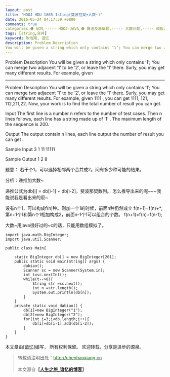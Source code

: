 ```yaml
---
layout: post
title: "HDOJ HDU 1865 1sting(斐波拉契+大数~)"
date: 2016-05-24 04:17:59 +0800
comments: true
categories:❶ ACM,----- HDOJ-JAVA,❺ 算法及基础题,----- 大数问题,----- 模拟/推导/打表
tags: [string,合并]
keyword: 陈浩翔, 谙忆
description: Problem Description 
You will be given a string which only contains ‘1’; You can merge two adjacent ‘1’ to be ‘2’, or leave the ‘1’ there. Surly, you may get many different results. For example, given 
---
```



Problem Description 
You will be given a string which only contains ‘1’; You can merge two adjacent ‘1’ to be ‘2’, or leave the ‘1’ there. Surly, you may get many different results. For example, given
<!-- more -->
----------

Problem Description
You will be given a string which only contains ‘1’; You can merge two adjacent ‘1’ to be ‘2’, or leave the ‘1’ there. Surly, you may get many different results. For example, given 1111 , you can get 1111, 121, 112,211,22. Now, your work is to find the total number of result you can get.

 

Input
The first line is a number n refers to the number of test cases. Then n lines follows, each line has a string made up of ‘1’ . The maximum length of the sequence is 200.

 

Output
The output contain n lines, each line output the number of result you can get .

 

Sample Input
3
1
11
11111
 

Sample Output
1
2
8


题意：
若干个1，可以选择相邻两个合并成2。问有多少种可能的结果。

分析：递推加大数~

递推公式为db[i] = db[i-1] + db[i-2]，斐波那契数列。
怎么推导出来的呢~~~我能说我是看出来的麽~

设有n个1，可以构成f(n)种。则加一个1的时候，前面n种仍然成立 f(n+1)=f(n)+*;
第n+1个1和第n个1相加构成2，前面n-1个1可以组合的个数。  f(n+1)=f(n)+f(n-1);


大数~用java很好过的~c的话，只能用数组模拟了。



```
import java.math.BigInteger;
import java.util.Scanner;

public class Main{
	
	static BigInteger db[] = new BigInteger[201];
	public static void main(String[] args) {
		dabiao();
		Scanner sc = new Scanner(System.in);
		int t=sc.nextInt();
		while(t-->0){
			String str =sc.next();
			int n =str.length();
			System.out.println(db[n]);
		}
	}
	private static void dabiao() {
		db[1]=new BigInteger("1");
		db[2]=new BigInteger("2");
		for(int i=3;i<db.length;i++){
			db[i]=db[i-1].add(db[i-2]);
		}
	}
}

```





本文章由<a href="http://chenhaoxiang.cn/">[谙忆]</a>编写， 所有权利保留。 
欢迎转载，分享是进步的源泉。
<blockquote cite='陈浩翔'>
<p background-color='#D3D3D3'>转载请注明出处：<a href='http://chenhaoxiang.cn'><font color="green">http://chenhaoxiang.cn</font></a><br><br>
本文源自<strong>【<a href='http://chenhaoxiang.cn' target='_blank'>人生之旅_谙忆的博客</a>】</strong></p>
</blockquote>
